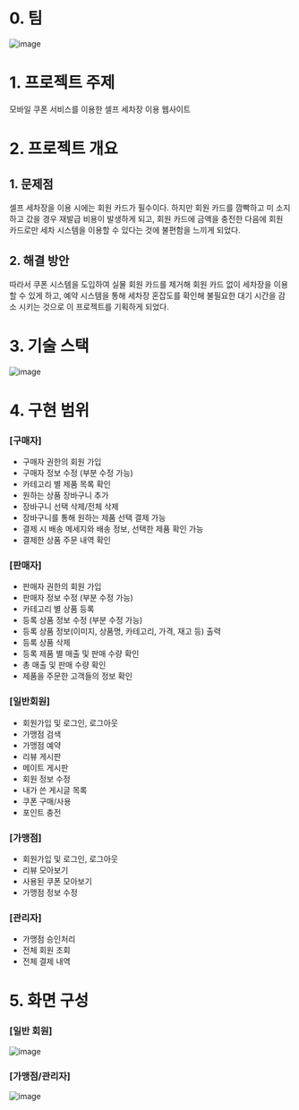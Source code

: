 # 0. 팀

![image](https://github.com/BEONSE/FE/assets/66876922/f81ea2cf-416e-46ec-b330-30f521585e22)

# 1. 프로젝트 주제

모바일 쿠폰 서비스를 이용한 셀프 세차장 이용 웹사이트

# 2. 프로젝트 개요

## **1. 문제점**

셀프 세차장을 이용 시에는 회원 카드가 필수이다. 하지만 회원 카드를 깜빡하고 미 소지하고 갔을 경우 재발급 비용이 발생하게 되고, 회원 카드에 금액을 충전한 다음에 회원 카드로만 세차 시스템을 이용할 수 있다는 것에 불편함을 느끼게 되었다.

## **2. 해결 방안**

따라서 쿠폰 시스템을 도입하여 실물 회원 카드를 제거해 회원 카드 없이 세차장을 이용할 수 있게 하고, 예약 시스템을 통해 세차장 혼잡도를 확인해 불필요한 대기 시간을 감소 시키는 것으로 이 프로젝트를 기획하게 되었다.

# 3. 기술 스택
![image](https://github.com/BEONSE/FE/assets/66876922/720f204f-af41-4818-b968-770b9a70e95c)

# 4. 구현 범위

### [구매자]

- 구매자 권한의 회원 가입
- 구매자 정보 수정 (부분 수정 가능)
- 카테고리 별 제품 목록 확인
- 원하는 상품 장바구니 추가
- 장바구니 선택 삭제/전체 삭제
- 장바구니를 통해 원하는 제품 선택 결제 가능
- 결제 시 배송 메세지와 배송 정보, 선택한 제품 확인 가능
- 결제한 상품 주문 내역 확인

### [판매자]

- 판매자 권한의 회원 가입
- 판매자 정보 수정 (부분 수정 가능)
- 카테고리 별 상품 등록
- 등록 상품 정보 수정 (부분 수정 가능)
- 등록 상품 정보(이미지, 상품명, 카테고리, 가격, 재고 등) 출력
- 등록 상품 삭제
- 등록 제품 별 매출 및 판매 수량 확인
- 총 매출 및 판매 수량 확인
- 제품을 주문한 고객들의 정보 확인

### [일반회원]

- 회원가입 및 로그인, 로그아웃
- 가맹점 검색
- 가맹점 예약
- 리뷰 게시판
- 메이트 게시판
- 회원 정보 수정
- 내가 쓴 게시글 목록
- 쿠폰 구매/사용
- 포인트 충전

### [가맹점]

- 회원가입 및 로그인, 로그아웃
- 리뷰 모아보기
- 사용된 쿠폰 모아보기
- 가맹점 정보 수정

### [관리자]

- 가맹점 승인처리
- 전체 회원 조회
- 전체 결제 내역

# 5. 화면 구성

### [일반 회원]
![image](https://github.com/BEONSE/FE/assets/66876922/af4ce0da-9813-4bd2-835a-e567b833702d)

### [가맹점/관리자]
![image](https://github.com/BEONSE/FE/assets/66876922/ccef4fdc-a782-4e68-9435-bbe12c06ae8f)
